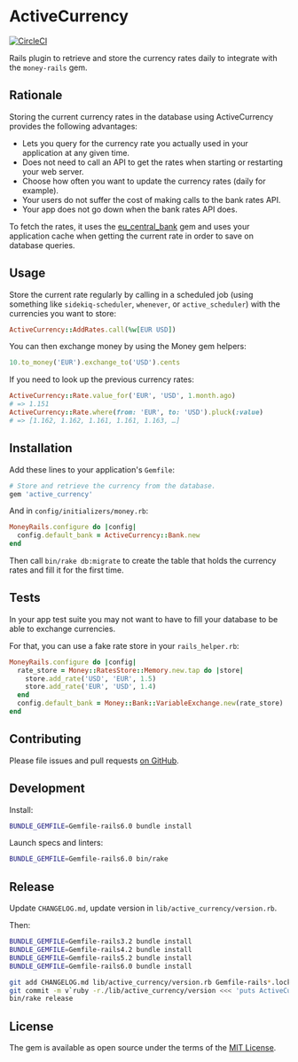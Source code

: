 # ActiveCurrency

[![CircleCI](https://circleci.com/gh/sunny/active_currency.svg?style=svg)](https://circleci.com/gh/sunny/active_currency)

Rails plugin to retrieve and store the currency rates daily to integrate
with the `money-rails` gem.

## Rationale

Storing the current currency rates in the database using ActiveCurrency
provides the following advantages:

- Lets you query for the currency rate you actually used in your application at
  any given time.
- Does not need to call an API to get the rates when starting or restarting
  your web server.
- Choose how often you want to update the currency rates (daily for example).
- Your users do not suffer the cost of making calls to the bank rates API.
- Your app does not go down when the bank rates API does.

To fetch the rates, it uses the [eu_central_bank] gem and uses your application
cache when getting the current rate in order to save on database queries.

## Usage

Store the current rate regularly by calling in a scheduled job (using something
like `sidekiq-scheduler`, `whenever`, or `active_scheduler`) with the currencies
you want to store:

```rb
ActiveCurrency::AddRates.call(%w[EUR USD])
```

You can then exchange money by using the Money gem helpers:

```rb
10.to_money('EUR').exchange_to('USD').cents
```

If you need to look up the previous currency rates:

```rb
ActiveCurrency::Rate.value_for('EUR', 'USD', 1.month.ago)
# => 1.151
ActiveCurrency::Rate.where(from: 'EUR', to: 'USD').pluck(:value)
# => [1.162, 1.162, 1.161, 1.161, 1.163, …]
```

## Installation

Add these lines to your application's `Gemfile`:

```rb
# Store and retrieve the currency from the database.
gem 'active_currency'
```

And in `config/initializers/money.rb`:

```rb
MoneyRails.configure do |config|
  config.default_bank = ActiveCurrency::Bank.new
end
```

Then call `bin/rake db:migrate` to create the table that holds
the currency rates and fill it for the first time.

## Tests

In your app test suite you may not want to have to fill your database to be
able to exchange currencies.

For that, you can use a fake rate store in your `rails_helper.rb`:

```rb
MoneyRails.configure do |config|
  rate_store = Money::RatesStore::Memory.new.tap do |store|
    store.add_rate('USD', 'EUR', 1.5)
    store.add_rate('EUR', 'USD', 1.4)
  end
  config.default_bank = Money::Bank::VariableExchange.new(rate_store)
end
```

## Contributing

Please file issues and pull requests
[on GitHub](https://github.com/sunny/active_currency).

## Development

Install:

```sh
BUNDLE_GEMFILE=Gemfile-rails6.0 bundle install
```

Launch specs and linters:

```sh
BUNDLE_GEMFILE=Gemfile-rails6.0 bin/rake
```

## Release

Update `CHANGELOG.md`, update version in `lib/active_currency/version.rb`.

Then:

```sh
BUNDLE_GEMFILE=Gemfile-rails3.2 bundle install
BUNDLE_GEMFILE=Gemfile-rails4.2 bundle install
BUNDLE_GEMFILE=Gemfile-rails5.2 bundle install
BUNDLE_GEMFILE=Gemfile-rails6.0 bundle install

git add CHANGELOG.md lib/active_currency/version.rb Gemfile-rails*.lock
git commit -m v`ruby -r./lib/active_currency/version <<< 'puts ActiveCurrency::VERSION'`
bin/rake release
```

## License

The gem is available as open source under the terms of the
[MIT License](http://opensource.org/licenses/MIT).

[eu_central_bank]: https://github.com/RubyMoney/eu_central_bank
